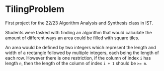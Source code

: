 # TilingProblem

First project for the 22/23 Algorithm Analysis and Synthesis class in IST.

Students were tasked with finding an algorithm that would calculate the amount of different ways an area could be filled with square tiles.

An area would be defined by two integers which represent the length and width of a rectangle followed by multiple integers, each being the length of each row.
However there is one restriction, if the column of index `i` has length `n`, then the length of the column of index `i + 1` should be `>= n`.
